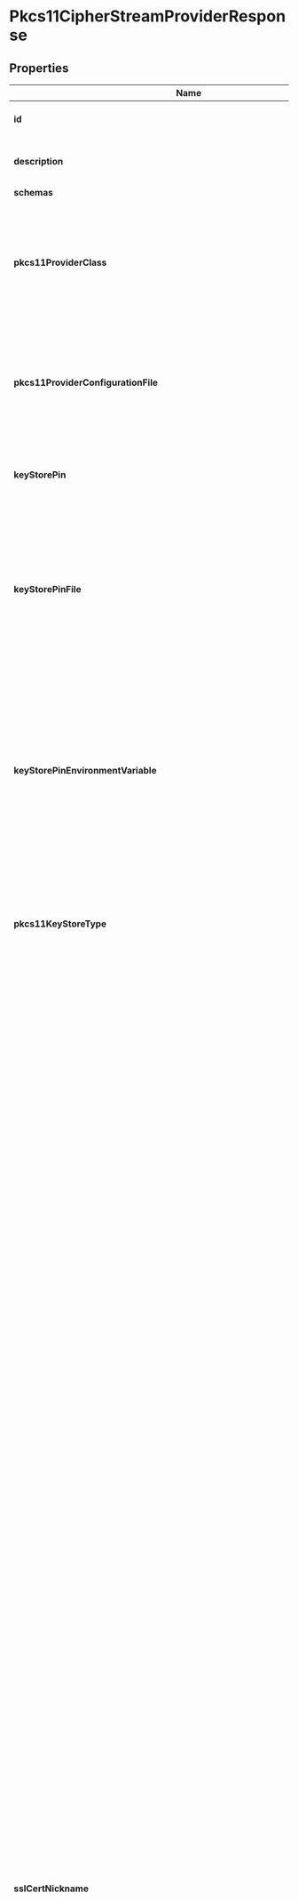 

# Pkcs11CipherStreamProviderResponse


## Properties

| Name | Type | Description | Notes |
|------------ | ------------- | ------------- | -------------|
|**id** | **String** | Name of the Cipher Stream Provider |  |
|**description** | **String** | A description for this Cipher Stream Provider |  [optional] |
|**schemas** | **List&lt;Enumpkcs11CipherStreamProviderSchemaUrn&gt;** |  |  |
|**pkcs11ProviderClass** | **String** | The fully-qualified name of the Java security provider class that implements support for interacting with PKCS #11 tokens. |  [optional] |
|**pkcs11ProviderConfigurationFile** | **String** | The path to the file to use to configure the security provider that implements support for interacting with PKCS #11 tokens. |  [optional] |
|**keyStorePin** | **String** | The clear-text user PIN needed to interact with the PKCS #11 token. |  [optional] |
|**keyStorePinFile** | **String** | The path to a file containing the user PIN needed to interact with the PKCS #11 token. The file must exist and must contain exactly one line with a clear-text representation of the PIN. |  [optional] |
|**keyStorePinEnvironmentVariable** | **String** | The name of an environment variable whose value is the user PIN needed to interact with the PKCS #11 token. The environment variable must be defined and must contain a clear-text representation of the PIN. |  [optional] |
|**pkcs11KeyStoreType** | **String** | The key store type to use when obtaining an instance of a key store for interacting with a PKCS #11 token. |  [optional] |
|**sslCertNickname** | **String** | The alias for the certificate in the PKCS #11 token that will be used to wrap the encryption key. The target certificate must exist in the PKCS #11 token, and it must have an RSA key pair because the JVM does not currently provide adequate key wrapping support for elliptic curve key pairs.  If you have also configured the server to use a PKCS #11 token for accessing listener certificates, we strongly recommend that you use a different certificate to protect the contents of the encryption settings database than you use for negotiating TLS sessions with clients. It is imperative that the certificate used by this PKCS11 Cipher Stream Provider remain constant for the life of the provider because if the certificate were to be replaced, then the contents of the encryption settings database could become inaccessible. Unlike with listener certificates used for TLS negotiation that need to be replaced on a regular basis, this PKCS11 Cipher Stream Provider does not consider the validity period for the associated certificate, and it will continue to function even after the certificate has expired.  If you need to rotate the certificate used to protect the server&#39;s encryption settings database, you should first install the desired new certificate in the PKCS #11 token under a different alias. Then, you should create a new instance of this PKCS11 Cipher Stream Provider that is configured to use that certificate, and that also uses a different value for the encryption-metadata-file because the information in that file is tied to the certificate used to generate it. Finally, you will need to update the global configuration so that the encryption-settings-cipher-stream-provider property references the new cipher stream provider rather than this one. The update to the global configuration must be done with the server online so that it can properly re-encrypt the contents of the encryption settings database with the correct key tied to the new certificate. |  |
|**encryptionMetadataFile** | **String** | The path to a file that will hold metadata about the encryption performed by this PKCS11 Cipher Stream Provider. |  |
|**iterationCount** | **Integer** | The PBKDF2 iteration count that will be used when deriving the encryption key used to protect the encryption settings database. |  [optional] |
|**enabled** | **Boolean** | Indicates whether this Cipher Stream Provider is enabled for use in the Directory Server. |  |
|**meta** | [**MetaMeta**](MetaMeta.md) |  |  [optional] |
|**urnColonPingidentityColonSchemasColonConfigurationColonMessagesColon20** | [**MetaUrnPingidentitySchemasConfigurationMessages20**](MetaUrnPingidentitySchemasConfigurationMessages20.md) |  |  [optional] |



